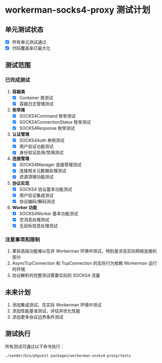 # workerman-socks4-proxy 测试计划

## 单元测试状态

- [x] 所有单元测试通过
- [x] 代码覆盖率已最大化

## 测试范围

### 已完成测试

1. **容器类**
   - [x] Container 类测试 
   - [x] 容器日志管理测试

2. **枚举类**
   - [x] SOCKS4Command 枚举测试
   - [x] SOCKS4ConnectionStatus 枚举测试
   - [x] SOCKS4Response 枚举测试

3. **认证管理**
   - [x] SOCKS4Auth 单例测试
   - [x] 用户验证功能测试
   - [x] 身份验证启用/禁用测试

4. **连接管理**
   - [x] SOCKS4Manager 连接管理测试
   - [x] 连接相关元数据处理测试
   - [x] 资源清理功能测试

5. **协议实现**
   - [x] SOCKS4 协议基本功能测试
   - [x] 用户验证集成测试
   - [x] 协议编码/解码测试

6. **Worker 功能**
   - [x] SOCKS4Worker 基本功能测试
   - [x] 空消息处理测试
   - [x] 无目标信息处理测试

### 注意事项和限制

1. 某些高级功能难以在非 Workerman 环境中测试，特别是涉及实际网络连接的部分
2. AsyncTcpConnection 和 TcpConnection 的实际行为依赖 Workerman 运行时环境
3. 协议解析的完整测试需要实际的 SOCKS4 流量

## 未来计划

1. 添加集成测试，在实际 Workerman 环境中测试
2. 添加性能基准测试，评估并优化性能
3. 添加更多协议边界条件测试

## 测试执行

所有测试可通过以下命令执行：

```bash
./vendor/bin/phpunit packages/workerman-socks4-proxy/tests
``` 